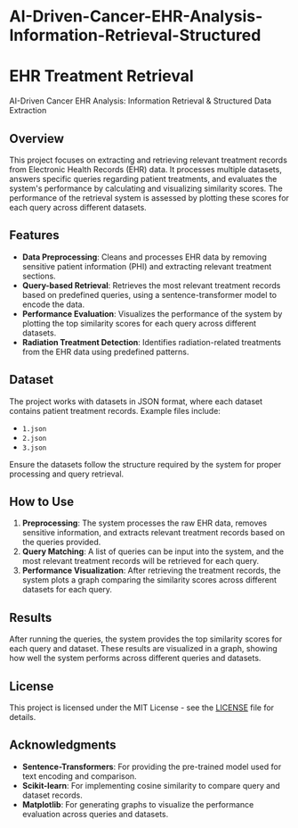 # AI-Driven-Cancer-EHR-Analysis-Information-Retrieval-Structured
# EHR Treatment Retrieval
AI-Driven Cancer EHR Analysis: Information Retrieval &amp; Structured Data Extraction

## Overview
This project focuses on extracting and retrieving relevant treatment records from Electronic Health Records (EHR) data. It processes multiple datasets, answers specific queries regarding patient treatments, and evaluates the system's performance by calculating and visualizing similarity scores. The performance of the retrieval system is assessed by plotting these scores for each query across different datasets.

## Features
- **Data Preprocessing**: Cleans and processes EHR data by removing sensitive patient information (PHI) and extracting relevant treatment sections.
- **Query-based Retrieval**: Retrieves the most relevant treatment records based on predefined queries, using a sentence-transformer model to encode the data.
- **Performance Evaluation**: Visualizes the performance of the system by plotting the top similarity scores for each query across different datasets.
- **Radiation Treatment Detection**: Identifies radiation-related treatments from the EHR data using predefined patterns.

## Dataset
The project works with datasets in JSON format, where each dataset contains patient treatment records. Example files include:
- `1.json`
- `2.json`
- `3.json`

Ensure the datasets follow the structure required by the system for proper processing and query retrieval.

## How to Use
1. **Preprocessing**: The system processes the raw EHR data, removes sensitive information, and extracts relevant treatment records based on the queries provided.
2. **Query Matching**: A list of queries can be input into the system, and the most relevant treatment records will be retrieved for each query.
3. **Performance Visualization**: After retrieving the treatment records, the system plots a graph comparing the similarity scores across different datasets for each query.

## Results
After running the queries, the system provides the top similarity scores for each query and dataset. These results are visualized in a graph, showing how well the system performs across different queries and datasets.

## License
This project is licensed under the MIT License - see the [LICENSE](LICENSE) file for details.

## Acknowledgments
- **Sentence-Transformers**: For providing the pre-trained model used for text encoding and comparison.
- **Scikit-learn**: For implementing cosine similarity to compare query and dataset records.
- **Matplotlib**: For generating graphs to visualize the performance evaluation across queries and datasets.

